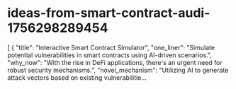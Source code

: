 # ideas-from-smart-contract-audi-1756298289454
[ { "title": "Interactive Smart Contract Simulator", "one_liner": "Simulate potential vulnerabilities in smart contracts using AI-driven scenarios.", "why_now": "With the rise in DeFi applications, there's an urgent need for robust security mechanisms.", "novel_mechanism": "Utilizing AI to generate attack vectors based on existing vulnerabilitie...
